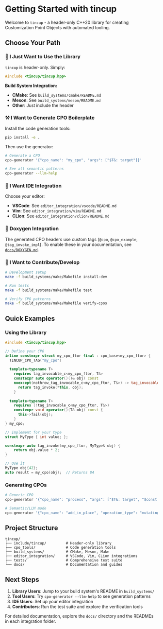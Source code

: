 # Getting Started with tincup

Welcome to `tincup` - a header-only C++20 library for creating Customization Point Objects with automated tooling.

## Choose Your Path

### 🚀 **I Just Want to Use the Library**

`tincup` is header-only. Simply:

```cpp
#include <tincup/tincup.hpp>
```

**Build System Integration:**
- **CMake**: See `build_systems/cmake/README.md`
- **Meson**: See `build_systems/meson/README.md` 
- **Other**: Just include the header

### ⚒️ **I Want to Generate CPO Boilerplate**

Install the code generation tools:

```bash
pip install -e .
```

Then use the generator:

```bash
# Generate a CPO
cpo-generator '{"cpo_name": "my_cpo", "args": ["$T&: target"]}'

# See all semantic patterns  
cpo-generator --llm-help
```

### 🔧 **I Want IDE Integration**

Choose your editor:

- **VSCode**: See `editor_integration/vscode/README.md`
- **Vim**: See `editor_integration/vim/README.md`
- **CLion**: See `editor_integration/clion/README.md`

### 📖 **Doxygen Integration**

The generated CPO headers use custom tags (`@cpo`, `@cpo_example`, `@tag_invoke_impl`).
To enable these in your documentation, see [`docs/DOXYGEN.md`](DOXYGEN.md).

### 🧪 **I Want to Contribute/Develop**

```bash
# Development setup
make -f build_systems/make/Makefile install-dev

# Run tests
make -f build_systems/make/Makefile test

# Verify CPO patterns
make -f build_systems/make/Makefile verify-cpos
```

## Quick Examples

### Using the Library

```cpp
#include <tincup/tincup.hpp>

// Define your CPO
inline constexpr struct my_cpo_ftor final : cpo_base<my_cpo_ftor> {
  TINCUP_CPO_TAG("my_cpo")
  
  template<typename T>
    requires tag_invocable_c<my_cpo_ftor, T&>
    constexpr auto operator()(T& obj) const
    noexcept(nothrow_tag_invocable_c<my_cpo_ftor, T&>) -> tag_invocable_t<my_cpo_ftor, T&> {
      return tag_invoke(*this, obj);
    }
    
  template<typename T>
    requires (!tag_invocable_c<my_cpo_ftor, T&>)
    constexpr void operator()(T& obj) const {
      this->fail(obj);
    }
} my_cpo;

// Implement for your type
struct MyType { int value; };

constexpr auto tag_invoke(my_cpo_ftor, MyType& obj) {
    return obj.value * 2;
}

// Use it
MyType obj{42};
auto result = my_cpo(obj);  // Returns 84
```

### Generating CPOs

```bash
# Generic CPO
cpo-generator '{"cpo_name": "process", "args": ["$T&: target", "$const U&: source"]}'

# Semantic/LLM mode
cpo-generator '{"cpo_name": "add_in_place", "operation_type": "mutating_binary"}' --doxygen
```

## Project Structure

```
tincup/
├── include/tincup/         # Header-only library
├── cpo_tools/              # Code generation tools
├── build_systems/          # CMake, Meson, Make
├── editor_integration/     # VSCode, Vim, CLion integrations
├── tests/                  # Comprehensive test suite
└── docs/                   # Documentation and guides
```

## Next Steps

1. **Library Users**: Jump to your build system's README in `build_systems/`
2. **Tool Users**: Try `cpo-generator --llm-help` to see generation patterns
3. **IDE Users**: Set up your editor integration
4. **Contributors**: Run the test suite and explore the verification tools

For detailed documentation, explore the `docs/` directory and the READMEs in each integration folder.
